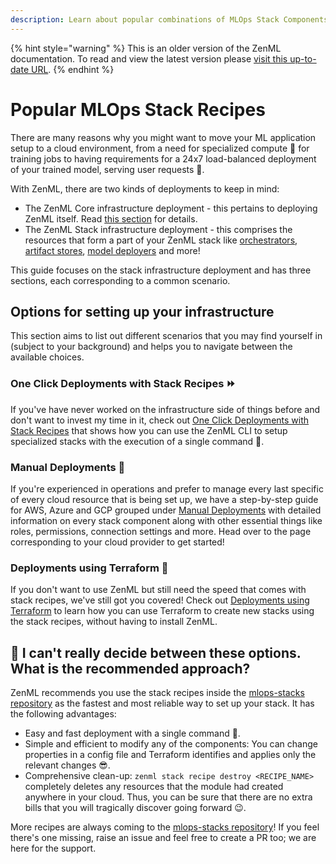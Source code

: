 ```yaml
---
description: Learn about popular combinations of MLOps Stack Components.
---
```


{% hint style="warning" %}
This is an older version of the ZenML documentation. To read and view the latest version please [visit this up-to-date URL](https://docs.zenml.io).
{% endhint %}


# Popular MLOps Stack Recipes

There are many reasons why you might want to move your ML application setup to a cloud environment, from a need for specialized compute 💪 for training jobs to having requirements for a 24x7 load-balanced deployment of your trained model, serving user requests 🚀. 

With ZenML, there are two kinds of deployments to keep in mind:

- The ZenML Core infrastructure deployment - this pertains to deploying ZenML itself. Read [this section](../getting-started/deploying-zenml/deploying-zenml.md) for details.
- The ZenML Stack infrastructure deployment - this comprises the resources that form a part of your ZenML stack like [orchestrators](../component-gallery/orchestrators/orchestrators.md), [artifact stores](../component-gallery/artifact-stores/artifact-stores.md), [model deployers](../component-gallery/model-deployers/model-deployers.md) and more!

This guide focuses on the stack infrastructure deployment and has three sections, each corresponding to a common scenario.

## Options for setting up your infrastructure

This section aims to list out different scenarios that you may find yourself in (subject to your background) and helps you to navigate between the available choices.

### One Click Deployments with Stack Recipes ⏩

If you've have never worked on the infrastructure side of things before and don't want to invest my time in it, check out [One Click Deployments with Stack Recipes](./stack-recipes.md) that shows how you can use the ZenML CLI to setup specialized stacks with the execution of a single command 🚀.

### Manual Deployments 👷

If you're experienced in operations and prefer to manage every last specific of every cloud resource that is being set up, we have a step-by-step guide for AWS, Azure and GCP grouped under [Manual Deployments](./manual-deployments/) with detailed information on every stack component along with other essential things like roles, permissions, connection settings and more. Head over to the page corresponding to your cloud provider to get started!

### Deployments using Terraform 🙅

If you don't want to use ZenML but still need the speed that comes with stack recipes,
we've still got you covered! Check out [Deployments using Terraform](./deploy-terraform.md) to learn how you can use Terraform to create new stacks using the stack recipes, without having to install ZenML.

## 🙆 I can't really decide between these options. What is the recommended approach?
ZenML recommends you use the stack recipes inside the [mlops-stacks repository](https://github.com/zenml-io/mlops-stacks) as the fastest and most reliable way to set up your stack. It has the following advantages:
- Easy and fast deployment with a single command 🤯.
- Simple and efficient to modify any of the components: You can change properties in a config file and Terraform identifies and applies only the relevant changes 😎.
- Comprehensive clean-up: `zenml stack recipe destroy <RECIPE_NAME>` completely deletes any resources that the module had created anywhere in your cloud. Thus, you can be sure that there are no extra bills that you will tragically discover going forward 😉.

More recipes are always coming to the [mlops-stacks repository](https://github.com/zenml-io/mlops-stacks)! If you feel there's one missing, raise an issue and feel free to create a PR too; we are here for the support.
